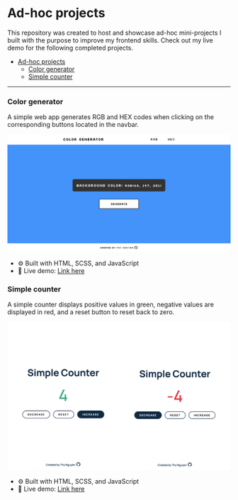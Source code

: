 # Ad-hoc projects
This repository was created to host and showcase ad-hoc mini-projects I built with the purpose to improve my frontend skills. Check out my live demo for the following completed projects.

* [Ad-hoc projects](#ad-hoc-projects)
    * [Color generator](#color-generator)
    * [Simple counter](#simple-counter)

---

### Color generator
A simple web app generates RGB and HEX codes when clicking on the corresponding buttons located in the navbar.

![color-generator-desktop-screenshot](./screenshots/color-generator.png)

- ⚙️ Built with HTML, SCSS, and JavaScript
- 🔗 Live demo: [Link here](https://thynguyen.dev/adhoc-projects/color-generator/index.html)

### Simple counter
A simple counter displays positive values in green, negative values are displayed in red, and a reset button to reset back to zero.

![simple-counter-desktop-screenshot](./screenshots/simple-counter.png)

- ⚙️ Built with HTML, SCSS, and JavaScript
- 🔗 Live demo: [Link here](https://thynguyen.dev/adhoc-projects/simple-counter/index.html)

